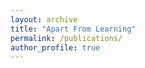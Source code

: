 ```yaml
---
layout: archive
title: "Apart From Learning"
permalink: /publications/
author_profile: true
---
```


